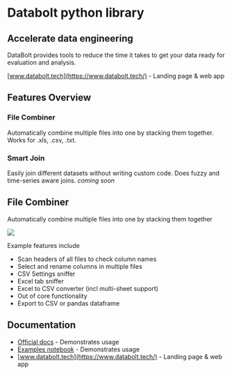 # Databolt python library

## Accelerate data engineering

DataBolt provides tools to reduce the time it takes to get your data ready for evaluation and analysis.

[www.databolt.tech](https://www.databolt.tech/) - Landing page & web app

## Features Overview 

### File Combiner

Automatically combine multiple files into one by stacking them together. Works for .xls, .csv, .txt.

### Smart Join

Easily join different datasets without writing custom code. Does fuzzy and time-series aware joins.
*coming soon*

## File Combiner

Automatically combine multiple files into one by stacking them together

![](https://www.databolt.tech/images/combiner-landing.png)

Example features include

* Scan headers of all files to check column names
* Select and rename columns in multiple files
* CSV Settings sniffer
* Excel tab sniffer
* Excel to CSV converter (incl multi-sheet support)
* Out of core functionality
* Export to CSV or pandas dataframe

## Documentation

*  [Official docs](https://readthedocs.org/) - Demonstrates usage
*  [Examples notebook](https://www.databolt.tech/) - Demonstrates usage
*  [www.databolt.tech](https://www.databolt.tech/) - Landing page & web app
